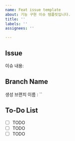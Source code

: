 ```yaml
---
name: Feat issue template
about: 기능 구현 이슈 템플릿입니다.
title: ''
labels: ''
assignees: ''

---
```


## Issue

이슈 내용: 

## Branch Name

 생성 브랜치 이름 : ``

## To-Do List

- [ ] TODO
- [ ] TODO
- [ ] TODO
